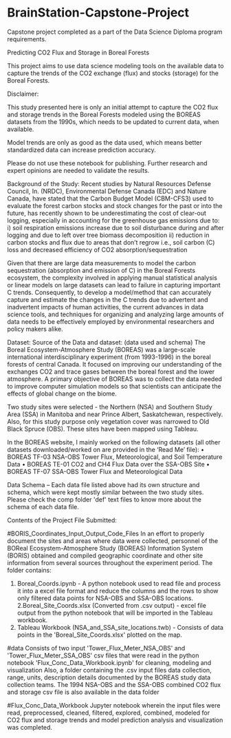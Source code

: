 # BrainStation-Capstone-Project
Capstone project completed as a part of the Data Science Diploma program requirements.

Predicting CO2 Flux and Storage in Boreal Forests

This project aims to use data science modeling tools on the available data to capture the trends of the CO2 exchange (flux) and stocks 
(storage) for the Boreal Forests. 

Disclaimer:

This study presented here is only an initial attempt to capture the CO2 flux and storage trends in the Boreal Forests modeled using 
the BOREAS datasets from the 1990s, which needs to be updated to current data, when available.

Model trends are only as good as the data used, which means better standardized data can increase prediction accuracy.

Please do not use these notebook for publishing. Further research and expert opinions are needed to validate the results.

Background of the Study:
Recent studies by Natural Resources Defense Council, In. (NRDC), Environmental Defense Canada (EDC) and Nature Canada, have stated that 
the Carbon Budget Model (CBM-CFS3) used to evaluate the forest carbon stocks and stock changes for the past or into the future, has 
recently shown to be underestimating the cost of clear-out logging, especially in accounting for the greenhouse gas emissions due to:
i)	soil respiration emissions increase due to soil disturbance during and after logging and due to left over tree biomass 
	decomposition 
ii)	reduction in carbon stocks and flux due to areas that don’t regrow i.e., soil carbon (C) loss and decreased efficiency of CO2 
	absorption/sequestration

Given that there are large data measurements to model the carbon sequestration (absorption and emission of C) in the Boreal Forests 
ecosystem, the complexity involved in applying manual statistical analysis or linear models on large datasets can lead to failure in 
capturing important C trends. Consequently, to develop a model/method that can accurately capture and estimate the changes in the C trends due to 
advertent and inadvertent impacts of human activities, the current advances in data science tools, and techniques for organizing and 
analyzing large amounts of data needs to be effectively employed by environmental researchers and policy makers alike. 

Dataset:
Source of the Data and dataset: (data used and schema)
The Boreal Ecosystem-Atmosphere Study (BOREAS) was a large-scale international interdisciplinary experiment (from 1993-1996) in the boreal 
forests of central Canada. It focused on improving our understanding of the exchanges CO2 and trace gases between the boreal forest and 
the lower atmosphere. A primary objective of BOREAS was to collect the data needed to improve computer simulation models so that scientists
can anticipate the effects of global change on the biome.

Two study sites were selected - the Northern (NSA) and Southern Study Area (SSA) in Manitoba and near Prince Albert, Saskatchewan, respectively. Also, for this study purpose only vegetation cover was narrowed to Old Black Spruce (OBS). These sites have been mapped using Tableau.

In the BOREAS website, I mainly worked on the following datasets (all other datasets downloaded/worked on are provided in the ‘Read Me’ file):
•	BOREAS TF-03 NSA-OBS Tower Flux, Meteorological, and Soil Temperature Data
•	BOREAS TE-01 CO2 and CH4 Flux Data over the SSA-OBS Site 
•	BOREAS TF-07 SSA-OBS Tower Flux and Meteorological Data

Data Schema – Each data file listed above had its own structure and schema, which were kept mostly similar between the two study sites. 
Please check the comp folder 'def' text files to know more about the schema of each data file.

Contents of the Project File Submitted:

#BORIS_Coordinates_Input_Output_Code_Files
In an effort to properly document the sites and areas where data were collected, personnel of the BOReal Ecosystem-Atmosphere Study 
(BOREAS) Information System (BORIS) obtained and compiled geographic coordinate and other site information from several sources throughout 
the experiment period. 
The folder contains: 
1. Boreal_Coords.ipynb - A python notebook used to read file and process it into a excel file format and reduce the columns and the rows to 
show only filtered data points for NSA-OBS and SSA-OBS locations. 
2.Boreal_Site_Coords.xlsx (Converted from .csv output) - excel file output from the python notebook that will be imported in the Tableau 
workbook.
3. Tableau Workbook (NSA_and_SSA_site_locations.twb)  - Consists of data points in the 'Boreal_Site_Coords.xlsx' plotted on the map.

#data
Consists of two input 'Tower_Flux_Meter_NSA_OBS' and 'Tower_Flux_Meter_SSA_OBS' csv files that were read in the python notebook 
'Flux_Conc_Data_Workbook.ipynb' for cleaning, modeling and visualization
Also, a folder containing the .csv input files data collection, range, units, description details documented by the BOREAS study data 
collection teams.
The 1994 NSA-OBS and the SSA-OBS combined CO2 flux and storage csv file is also available in the data folder 

#Flux_Conc_Data_Workbook
Jupyter notebook wherein the input files were read, preprocessed, cleaned, filtered,  explored, combined, modeled for CO2 flux and 
storage trends and model prediction analysis and visualization was completed.


